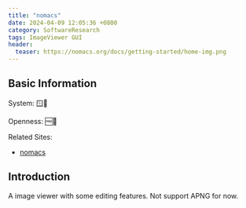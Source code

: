 ```yaml
---
title: "nomacs"
date: 2024-04-09 12:05:36 +0800
category: SoftwareResearch
tags: ImageViewer GUI
header:
  teaser: https://nomacs.org/docs/getting-started/home-img.png
---
```


## Basic Information

System: 🪟🐧

Openness: 🆓📖

Related Sites:

* [nomacs](https://nomacs.org/)

## Introduction

A image viewer with some editing features. Not support APNG for now.
